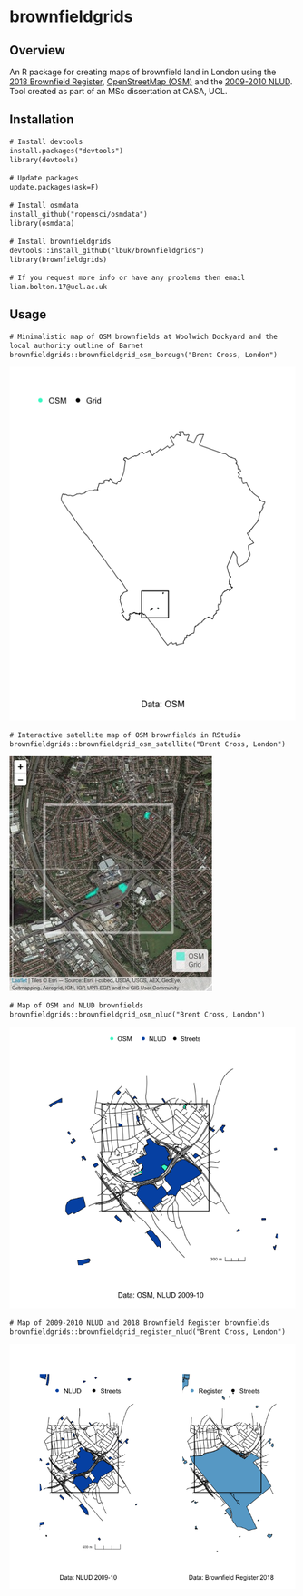 # brownfieldgrids

## Overview
An R package for creating maps of brownfield land in London using the [2018 Brownfield Register](https://www.gov.uk/guidance/brownfield-land-registers), [OpenStreetMap (OSM)](https://wiki.openstreetmap.org/wiki/Tag:landuse=brownfield) and the [2009-2010 NLUD](https://data.london.gov.uk/dataset/london-brownfield-sites-review). Tool created as part of an MSc dissertation at CASA, UCL.

## Installation
```
# Install devtools
install.packages("devtools")
library(devtools)

# Update packages
update.packages(ask=F)

# Install osmdata
install_github("ropensci/osmdata")
library(osmdata)

# Install brownfieldgrids
devtools::install_github("lbuk/brownfieldgrids")
library(brownfieldgrids)

# If you request more info or have any problems then email liam.bolton.17@ucl.ac.uk
```

## Usage
```
# Minimalistic map of OSM brownfields at Woolwich Dockyard and the local authority outline of Barnet
brownfieldgrids::brownfieldgrid_osm_borough("Brent Cross, London")
```
![OSM Borough Map](https://github.com/lbuk/brownfieldgrids/blob/master/img/brownfieldgrid_osm_borough_brent_cross.png)

```
# Interactive satellite map of OSM brownfields in RStudio
brownfieldgrids::brownfieldgrid_osm_satellite("Brent Cross, London")
```
![Interactive OSM Map](https://github.com/lbuk/brownfieldgrids/blob/master/img/brownfieldgrid_osm_satellite_brent_cross.jpeg)

```
# Map of OSM and NLUD brownfields
brownfieldgrids::brownfieldgrid_osm_nlud("Brent Cross, London")
```
![NLUD and OSM Map](https://github.com/lbuk/brownfieldgrids/blob/master/img/brownfieldgrids_osm_nlud_b_brent_cross.png)

```
# Map of 2009-2010 NLUD and 2018 Brownfield Register brownfields
brownfieldgrids::brownfieldgrid_register_nlud("Brent Cross, London")
```
![Brownfield Register and NLUD Map](https://github.com/lbuk/brownfieldgrids/blob/master/img/brownfieldgrid_register_nlud__b__brent_cross.png)
